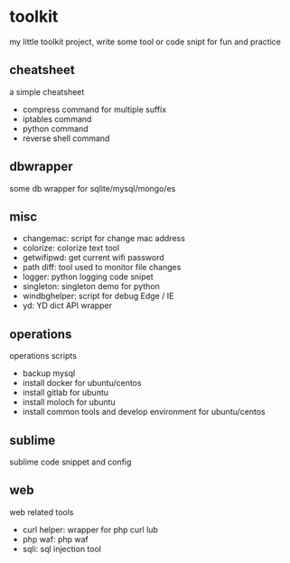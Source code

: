 # toolkit

my little toolkit project, write some tool or code snipt for fun and practice

## cheatsheet

a simple cheatsheet

- compress command for multiple suffix
- iptables command
- python command
- reverse shell command

## dbwrapper

some db wrapper for sqlite/mysql/mongo/es

## misc

- changemac: script for change mac address
- colorize: colorize text tool
- getwifipwd: get current wifi password
- path diff: tool used to monitor file changes
- logger: python logging code snipet
- singleton: singleton demo for python
- windbghelper: script for debug Edge / IE
- yd: YD dict API wrapper

## operations

operations scripts

- backup mysql
- install docker for ubuntu/centos
- install gitlab for ubuntu
- install moloch for ubuntu
- install common tools and develop environment for ubuntu/centos

## sublime

sublime code snippet and config

## web

web related tools

- curl helper: wrapper for php curl lub
- php waf: php waf
- sqli: sql injection tool
